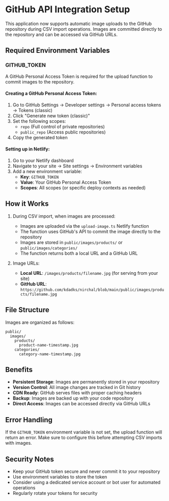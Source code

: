 # GitHub API Integration Setup

This application now supports automatic image uploads to the GitHub repository during CSV import operations. Images are committed directly to the repository and can be accessed via GitHub URLs.

## Required Environment Variables

### GITHUB_TOKEN

A GitHub Personal Access Token is required for the upload function to commit images to the repository.

#### Creating a GitHub Personal Access Token:

1. Go to GitHub Settings → Developer settings → Personal access tokens → Tokens (classic)
2. Click "Generate new token (classic)"
3. Set the following scopes:
   - `repo` (Full control of private repositories)
   - `public_repo` (Access public repositories)
4. Copy the generated token

#### Setting up in Netlify:

1. Go to your Netlify dashboard
2. Navigate to your site → Site settings → Environment variables
3. Add a new environment variable:
   - **Key**: `GITHUB_TOKEN`
   - **Value**: Your GitHub Personal Access Token
   - **Scopes**: All scopes (or specific deploy contexts as needed)

## How it Works

1. During CSV import, when images are processed:
   - Images are uploaded via the `upload-image.ts` Netlify function
   - The function uses GitHub's API to commit the image directly to the repository
   - Images are stored in `public/images/products/` or `public/images/categories/`
   - The function returns both a local URL and a GitHub URL

2. Image URLs:
   - **Local URL**: `/images/products/filename.jpg` (for serving from your site)
   - **GitHub URL**: `https://github.com/kdadks/nirchal/blob/main/public/images/products/filename.jpg`

## File Structure

Images are organized as follows:
```
public/
  images/
    products/
      product-name-timestamp.jpg
    categories/
      category-name-timestamp.jpg
```

## Benefits

- **Persistent Storage**: Images are permanently stored in your repository
- **Version Control**: All image changes are tracked in Git history
- **CDN Ready**: GitHub serves files with proper caching headers
- **Backup**: Images are backed up with your code repository
- **Direct Access**: Images can be accessed directly via GitHub URLs

## Error Handling

If the `GITHUB_TOKEN` environment variable is not set, the upload function will return an error. Make sure to configure this before attempting CSV imports with images.

## Security Notes

- Keep your GitHub token secure and never commit it to your repository
- Use environment variables to store the token
- Consider using a dedicated service account or bot user for automated operations
- Regularly rotate your tokens for security
